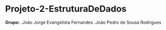 # Projeto-2-EstruturaDeDados
**Grupo:**
.João Jorge Evangelista Fernandes
.João Pedro de Sousa Rodrigues
